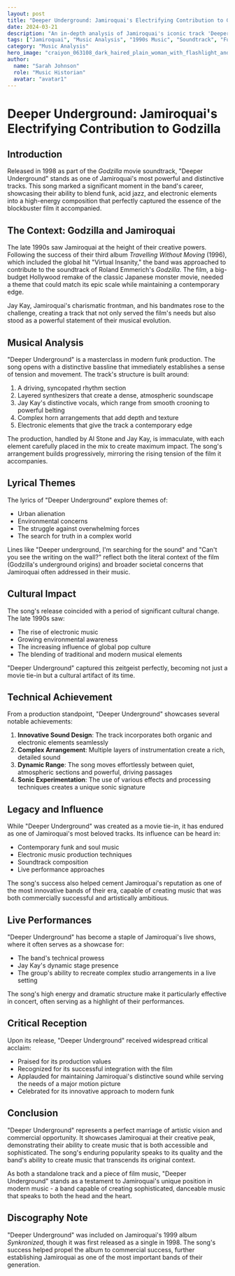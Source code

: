 ```yaml
---
layout: post
title: "Deeper Underground: Jamiroquai's Electrifying Contribution to Godzilla"
date: 2024-03-21
description: "An in-depth analysis of Jamiroquai's iconic track 'Deeper Underground' from the 1998 Godzilla soundtrack, exploring its musical composition, cultural impact, and lasting legacy."
tags: ["Jamiroquai", "Music Analysis", "1990s Music", "Soundtrack", "Funk", "Acid Jazz"]
category: "Music Analysis"
hero_image: "craiyon_063108_dark_haired_plain_woman_with_flashlight_and_hard_helmet_with_light_exploring_a_dark_cavern_with_anci"
author:
  name: "Sarah Johnson"
  role: "Music Historian"
  avatar: "avatar1"
---
```


# Deeper Underground: Jamiroquai's Electrifying Contribution to Godzilla

## Introduction

Released in 1998 as part of the *Godzilla* movie soundtrack, "Deeper Underground" stands as one of Jamiroquai's most powerful and distinctive tracks. This song marked a significant moment in the band's career, showcasing their ability to blend funk, acid jazz, and electronic elements into a high-energy composition that perfectly captured the essence of the blockbuster film it accompanied.

## The Context: Godzilla and Jamiroquai

The late 1990s saw Jamiroquai at the height of their creative powers. Following the success of their third album *Travelling Without Moving* (1996), which included the global hit "Virtual Insanity," the band was approached to contribute to the soundtrack of Roland Emmerich's *Godzilla*. The film, a big-budget Hollywood remake of the classic Japanese monster movie, needed a theme that could match its epic scale while maintaining a contemporary edge.

Jay Kay, Jamiroquai's charismatic frontman, and his bandmates rose to the challenge, creating a track that not only served the film's needs but also stood as a powerful statement of their musical evolution.

## Musical Analysis

"Deeper Underground" is a masterclass in modern funk production. The song opens with a distinctive bassline that immediately establishes a sense of tension and movement. The track's structure is built around:

1. A driving, syncopated rhythm section
2. Layered synthesizers that create a dense, atmospheric soundscape
3. Jay Kay's distinctive vocals, which range from smooth crooning to powerful belting
4. Complex horn arrangements that add depth and texture
5. Electronic elements that give the track a contemporary edge

The production, handled by Al Stone and Jay Kay, is immaculate, with each element carefully placed in the mix to create maximum impact. The song's arrangement builds progressively, mirroring the rising tension of the film it accompanies.

## Lyrical Themes

The lyrics of "Deeper Underground" explore themes of:

- Urban alienation
- Environmental concerns
- The struggle against overwhelming forces
- The search for truth in a complex world

Lines like "Deeper underground, I'm searching for the sound" and "Can't you see the writing on the wall?" reflect both the literal context of the film (Godzilla's underground origins) and broader societal concerns that Jamiroquai often addressed in their music.

## Cultural Impact

The song's release coincided with a period of significant cultural change. The late 1990s saw:

- The rise of electronic music
- Growing environmental awareness
- The increasing influence of global pop culture
- The blending of traditional and modern musical elements

"Deeper Underground" captured this zeitgeist perfectly, becoming not just a movie tie-in but a cultural artifact of its time.

## Technical Achievement

From a production standpoint, "Deeper Underground" showcases several notable achievements:

1. **Innovative Sound Design**: The track incorporates both organic and electronic elements seamlessly
2. **Complex Arrangement**: Multiple layers of instrumentation create a rich, detailed sound
3. **Dynamic Range**: The song moves effortlessly between quiet, atmospheric sections and powerful, driving passages
4. **Sonic Experimentation**: The use of various effects and processing techniques creates a unique sonic signature

## Legacy and Influence

While "Deeper Underground" was created as a movie tie-in, it has endured as one of Jamiroquai's most beloved tracks. Its influence can be heard in:

- Contemporary funk and soul music
- Electronic music production techniques
- Soundtrack composition
- Live performance approaches

The song's success also helped cement Jamiroquai's reputation as one of the most innovative bands of their era, capable of creating music that was both commercially successful and artistically ambitious.

## Live Performances

"Deeper Underground" has become a staple of Jamiroquai's live shows, where it often serves as a showcase for:

- The band's technical prowess
- Jay Kay's dynamic stage presence
- The group's ability to recreate complex studio arrangements in a live setting

The song's high energy and dramatic structure make it particularly effective in concert, often serving as a highlight of their performances.

## Critical Reception

Upon its release, "Deeper Underground" received widespread critical acclaim:

- Praised for its production values
- Recognized for its successful integration with the film
- Applauded for maintaining Jamiroquai's distinctive sound while serving the needs of a major motion picture
- Celebrated for its innovative approach to modern funk

## Conclusion

"Deeper Underground" represents a perfect marriage of artistic vision and commercial opportunity. It showcases Jamiroquai at their creative peak, demonstrating their ability to create music that is both accessible and sophisticated. The song's enduring popularity speaks to its quality and the band's ability to create music that transcends its original context.

As both a standalone track and a piece of film music, "Deeper Underground" stands as a testament to Jamiroquai's unique position in modern music - a band capable of creating sophisticated, danceable music that speaks to both the head and the heart.

## Discography Note

"Deeper Underground" was included on Jamiroquai's 1999 album *Synkronized*, though it was first released as a single in 1998. The song's success helped propel the album to commercial success, further establishing Jamiroquai as one of the most important bands of their generation. 